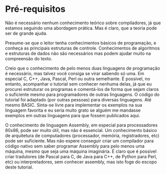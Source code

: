 # Pré-requisitos

Não é necessário nenhum conhecimento teórico sobre compiladores, já que estamos seguindo uma abordagem prática. Mas é claro, que a teoria pode ser de grande ajuda.

Presume-se que o leitor tenha conhecimentos básicos de programação, e conheça as principais estruturas de controle. Conhecimentos de algoritmos e estruturas de dados não são necessários mas podem ajudar muito na compreensão do texto.

Creio que o conhecimento de pelo menos duas linguagens de programação é necessário, mas talvez você consiga se virar sabendo só uma. Em especial C, C++, Java, Pascal, Perl ou outra semelhante. É possível, no entanto, acompanhar o tutorial sem conhecer nenhuma delas, já que eu procurei estruturar os programas e comentá-los de forma que sejam claros o suficiente mesmo para programadores de outras linguagens. O código do tutorial foi adaptado (por outras pessoas) para diversas linguagens. Até mesmo BASIC. Sinta-se livre para implementar os exemplos na sua linguagem favorita e eu seria muito grato se alguém me mandasse exemplos em outras linguagens para que fossem publicados aqui.

O conhecimento de linguagem Assembly, em especial para processadores 80x86, pode ser muito útil, mas não é essencial. Um conhecimento básico de arquitetura de computadores (processador, memória, registradores, etc) pode ser suficiente. Mas não espere conseguir criar um compilador para código nativo sem saber programar Assembly para pelo menos uma máquina, mesmo que seja uma máquina imaginária. É claro que é possível criar tradutores (de Pascal para C, de Java para C++, de Python para Perl, etc) ou interpretadores, sem conhecer assembly, mas isto foge do escopo deste tutorial.